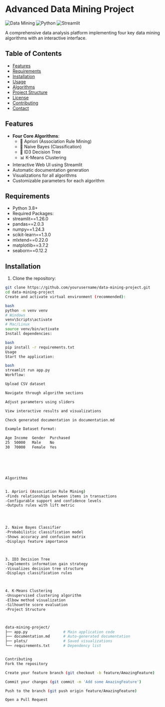 
# Advanced Data Mining Project

![Data Mining](https://img.shields.io/badge/Data-Mining-blue)
![Python](https://img.shields.io/badge/Python-3.8%2B-success)
![Streamlit](https://img.shields.io/badge/UI-Streamlit-important)

A comprehensive data analysis platform implementing four key data mining algorithms with an interactive interface.

## Table of Contents
- [Features](#features)
- [Requirements](#requirements)
- [Installation](#installation)
- [Usage](#usage)
- [Algorithms](#algorithms)
- [Project Structure](#project-structure)
- [License](#license)
- [Contributing](#contributing)
- [Contact](#contact)

## Features
- **Four Core Algorithms**:
  - 🛒 Apriori (Association Rule Mining)
  - 🧠 Naive Bayes (Classification)
  - 🌳 ID3 Decision Tree
  - 📊 K-Means Clustering
- Interactive Web UI using Streamlit
- Automatic documentation generation
- Visualizations for all algorithms
- Customizable parameters for each algorithm

## Requirements
- Python 3.8+
- Required Packages:
- streamlit==1.26.0
- pandas==2.0.3
- numpy==1.24.3
- scikit-learn==1.3.0
- mlxtend==0.22.0
- matplotlib==3.7.2
- seaborn==0.12.2



## Installation
1. Clone the repository:
 ```bash
 git clone https://github.com/yourusername/data-mining-project.git
 cd data-mining-project
Create and activate virtual environment (recommended):

bash
python -m venv venv
# Windows
venv\Scripts\activate
# Mac/Linux
source venv/bin/activate
Install dependencies:

bash
pip install -r requirements.txt
Usage
Start the application:

bash
streamlit run app.py
Workflow:

Upload CSV dataset

Navigate through algorithm sections

Adjust parameters using sliders

View interactive results and visualizations

Check generated documentation in documentation.md

Example Dataset Format:

Age	Income	Gender	Purchased
25	50000	Male	No
30	70000	Female	Yes






Algorithms


1. Apriori (Association Rule Mining)
-Finds relationships between items in transactions
-Configurable support and confidence levels
-Outputs rules with lift metric




2. Naive Bayes Classifier
-Probabilistic classification model
-Shows accuracy and confusion matrix
-Displays feature importance



3. ID3 Decision Tree
-Implements information gain strategy
-Visualizes decision tree structure
-Displays classification rules



4. K-Means Clustering
-Unsupervised clustering algorithm
-Elbow method visualization
-Silhouette score evaluation
-Project Structure



data-mining-project/
├── app.py                # Main application code
├── documentation.md      # Auto-generated documentation
├── plots/                # Saved visualizations
└── requirements.txt      # Dependency list


Contributing
Fork the repository

Create your feature branch (git checkout -b feature/AmazingFeature)

Commit your changes (git commit -m 'Add some AmazingFeature')

Push to the branch (git push origin feature/AmazingFeature)

Open a Pull Request

